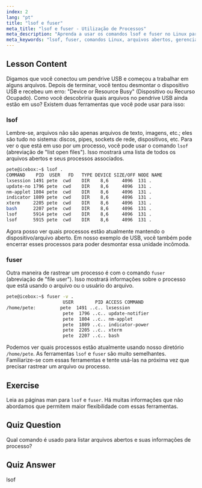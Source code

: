 ```yaml
---
index: 2
lang: "pt"
title: "lsof e fuser"
meta_title: "lsof e fuser - Utilização de Processos"
meta_description: "Aprenda a usar os comandos lsof e fuser no Linux para identificar processos que estão usando arquivos. Entenda os erros 'Device or Resource Busy' e gerencie arquivos abertos de forma eficaz."
meta_keywords: "lsof, fuser, comandos Linux, arquivos abertos, gerenciamento de processos, tutorial Linux, guia para iniciantes, dispositivo ocupado"
---
```

## Lesson Content

Digamos que você conectou um pendrive USB e começou a trabalhar em alguns arquivos. Depois de terminar, você tentou desmontar o dispositivo USB e recebeu um erro: "Device or Resource Busy" (Dispositivo ou Recurso Ocupado). Como você descobriria quais arquivos no pendrive USB ainda estão em uso? Existem duas ferramentas que você pode usar para isso:

### lsof

Lembre-se, arquivos não são apenas arquivos de texto, imagens, etc.; eles são tudo no sistema: discos, pipes, sockets de rede, dispositivos, etc. Para ver o que está em uso por um processo, você pode usar o comando `lsof` (abreviação de "list open files"). Isso mostrará uma lista de todos os arquivos abertos e seus processos associados.

```bash
pete@icebox:~$ lsof .
COMMAND    PID  USER   FD   TYPE DEVICE SIZE/OFF NODE NAME
lxsession 1491 pete  cwd    DIR    8,6     4096  131 .
update-no 1796 pete  cwd    DIR    8,6     4096  131 .
nm-applet 1804 pete  cwd    DIR    8,6     4096  131 .
indicator 1809 pete  cwd    DIR    8,6     4096  131 .
xterm     2205 pete  cwd    DIR    8,6     4096  131 .
bash      2207 pete  cwd    DIR    8,6     4096  131 .
lsof      5914 pete  cwd    DIR    8,6     4096  131 .
lsof      5915 pete  cwd    DIR    8,6     4096  131 .
```

Agora posso ver quais processos estão atualmente mantendo o dispositivo/arquivo aberto. Em nosso exemplo de USB, você também pode encerrar esses processos para poder desmontar essa unidade incômoda.

### fuser

Outra maneira de rastrear um processo é com o comando `fuser` (abreviação de "file user"). Isso mostrará informações sobre o processo que está usando o arquivo ou o usuário do arquivo.

```bash
pete@icebox:~$ fuser -v .
                     USER        PID ACCESS COMMAND
/home/pete:         pete  1491 ..c.. lxsession
                     pete  1796 ..c.. update-notifier
                     pete  1804 ..c.. nm-applet
                     pete  1809 ..c.. indicator-power
                     pete  2205 ..c.. xterm
                     pete  2207 ..c.. bash
```

Podemos ver quais processos estão atualmente usando nosso diretório `/home/pete`. As ferramentas `lsof` e `fuser` são muito semelhantes. Familiarize-se com essas ferramentas e tente usá-las na próxima vez que precisar rastrear um arquivo ou processo.

## Exercise

Leia as páginas man para `lsof` e `fuser`. Há muitas informações que não abordamos que permitem maior flexibilidade com essas ferramentas.

## Quiz Question

Qual comando é usado para listar arquivos abertos e suas informações de processo?

## Quiz Answer

lsof
